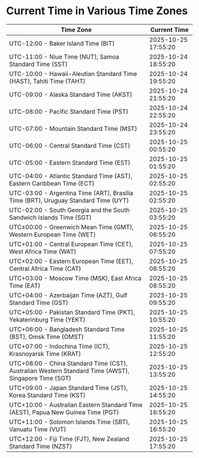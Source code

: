 # Current Time in Various Time Zones

| Time Zone | Current Time |
|-----------|--------------|
| UTC-12:00 - Baker Island Time (BIT) | 2025-10-25 17:55:20 |
| UTC-11:00 - Niue Time (NUT), Samoa Standard Time (SST) | 2025-10-24 18:55:20 |
| UTC-10:00 - Hawaii-Aleutian Standard Time (HAST), Tahiti Time (TAHT) | 2025-10-24 19:55:20 |
| UTC-09:00 - Alaska Standard Time (AKST) | 2025-10-24 21:55:20 |
| UTC-08:00 - Pacific Standard Time (PST) | 2025-10-24 22:55:20 |
| UTC-07:00 - Mountain Standard Time (MST) | 2025-10-24 23:55:20 |
| UTC-06:00 - Central Standard Time (CST) | 2025-10-25 00:55:20 |
| UTC-05:00 - Eastern Standard Time (EST) | 2025-10-25 01:55:20 |
| UTC-04:00 - Atlantic Standard Time (AST), Eastern Caribbean Time (ECT) | 2025-10-25 02:55:20 |
| UTC-03:00 - Argentina Time (ART), Brasília Time (BRT), Uruguay Standard Time (UYT) | 2025-10-25 02:55:20 |
| UTC-02:00 - South Georgia and the South Sandwich Islands Time (SGT) | 2025-10-25 03:55:20 |
| UTC±00:00 - Greenwich Mean Time (GMT), Western European Time (WET) | 2025-10-25 06:55:20 |
| UTC+01:00 - Central European Time (CET), West Africa Time (WAT) | 2025-10-25 07:55:20 |
| UTC+02:00 - Eastern European Time (EET), Central Africa Time (CAT) | 2025-10-25 08:55:20 |
| UTC+03:00 - Moscow Time (MSK), East Africa Time (EAT) | 2025-10-25 08:55:20 |
| UTC+04:00 - Azerbaijan Time (AZT), Gulf Standard Time (GST) | 2025-10-25 09:55:20 |
| UTC+05:00 - Pakistan Standard Time (PKT), Yekaterinburg Time (YEKT) | 2025-10-25 10:55:20 |
| UTC+06:00 - Bangladesh Standard Time (BST), Omsk Time (OMST) | 2025-10-25 11:55:20 |
| UTC+07:00 - Indochina Time (ICT), Krasnoyarsk Time (KRAT) | 2025-10-25 12:55:20 |
| UTC+08:00 - China Standard Time (CST), Australian Western Standard Time (AWST), Singapore Time (SGT) | 2025-10-25 13:55:20 |
| UTC+09:00 - Japan Standard Time (JST), Korea Standard Time (KST) | 2025-10-25 14:55:20 |
| UTC+10:00 - Australian Eastern Standard Time (AEST), Papua New Guinea Time (PGT) | 2025-10-25 16:55:20 |
| UTC+11:00 - Solomon Islands Time (SBT), Vanuatu Time (VUT) | 2025-10-25 16:55:20 |
| UTC+12:00 - Fiji Time (FJT), New Zealand Standard Time (NZST) | 2025-10-25 17:55:20 |
